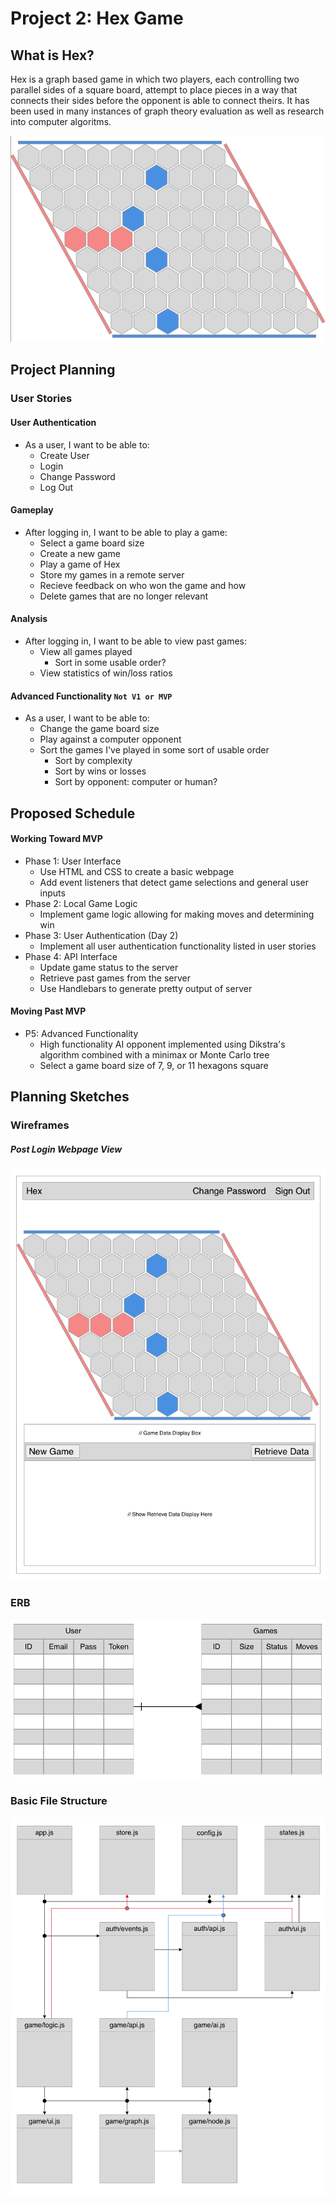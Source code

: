 # Project 2: Hex Game
## What is Hex?
  Hex is a graph based game in which two players, each controlling two parallel sides of a square board, attempt to place pieces in a way that connects their sides before the opponent is able to connect theirs. It has been used in many instances of graph theory evaluation as well as research into computer algoritms.

  ![Sample Game Board](public/gameboard_v1.png)
## Project Planning
### User Stories
#### User Authentication
  - As a user, I want to be able to:
    - Create User
    - Login
    - Change Password
    - Log Out

#### Gameplay
  - After logging in, I want to be able to play a game:
    - Select a game board size
    - Create a new game
    - Play a game of Hex
    - Store my games in a remote server
    - Recieve feedback on who won the game and how
    - Delete games that are no longer relevant

#### Analysis
  - After logging in, I want to be able to view past games:
    - View all games played
      - Sort in some usable order?
    - View statistics of win/loss ratios

#### Advanced Functionality `Not V1 or MVP`
  - As a user, I want to be able to:
    - Change the game board size
    - Play against a computer opponent
    - Sort the games I've played in some sort of usable order
      - Sort by complexity
      - Sort by wins or losses
      - Sort by opponent: computer or human?

## Proposed Schedule
#### Working Toward MVP
  - Phase 1: User Interface
    - Use HTML and CSS to create a basic webpage
    - Add event listeners that detect game selections and general user inputs
  - Phase 2: Local Game Logic
    - Implement game logic allowing for making moves and determining win
  - Phase 3: User Authentication (Day 2)
    - Implement all user authentication functionality listed in user stories
  - Phase 4: API Interface
    - Update game status to the server
    - Retrieve past games from the server
    - Use Handlebars to generate pretty output of server

#### Moving Past MVP
  - P5: Advanced Functionality
    - High functionality AI opponent implemented using Dikstra's algorithm combined with a minimax or Monte Carlo tree
    - Select a game board size of 7, 9, or 11 hexagons square

## Planning Sketches
### Wireframes
  ##### Post Login Webpage View
  ![Wireframe Version 1](public/Wireframe_V1.png)
### ERB
  ![ERB Sketch V1](public/ERB_V1.png)
### Basic File Structure
  ![File Structure Image](public/fileStructure_V1.png)
